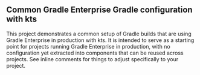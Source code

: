 ## Common Gradle Enterprise Gradle configuration with kts

This project demonstrates a common setup of Gradle builds that are using Gradle Enterprise in production with kts. It is intended to serve as a starting point for projects running Gradle Enterprise in production, with no configuration yet extracted into components that can be reused across projects. See inline comments for things to adjust specifically to your project.
